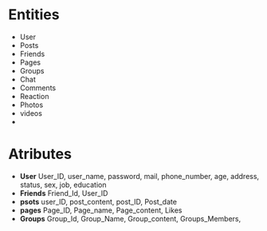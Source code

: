 # Entities 
 * User 
 * Posts 
 * Friends 
 * Pages
 * Groups
 * Chat  
 * Comments 
 * Reaction
 * Photos 
 * videos 
 * 

# Atributes 
 * **User** User_ID, user_name, password, mail, phone_number, age, address, status, sex, job, education
 * **Friends** Friend_Id, User_ID 
 * **psots** user_ID, post_content, post_ID, Post_date 
 * **pages** Page_ID, Page_name, Page_content, Likes 
 * **Groups** Group_Id, Group_Name, Group_content, Groups_Members, 